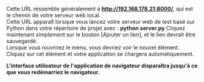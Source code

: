 Cette URL ressemble généralement à 
**http://192.168.178.21:8000/**, qui est le chemin
de votre serveur web local.  
Cette URL apparaît lorsque vous lancez votre
serveur web de test basé sur Python dans votre 
répertoire de projet avec : **python server.py** 
Cliquez maintenant simplement sur le bouton [Ajouter un lien], 
et le lien devrait être sauvegardé.  
Lorsque vous rouvrirez le menu, vous devriez voir le nouvel élément.
Cliquez sur cet élément et votre application se chargera automatiquement.  

**L'interface utilisateur de l'application de navigateur disparaîtra jusqu'à ce que vous redémarriez le navigateur.**